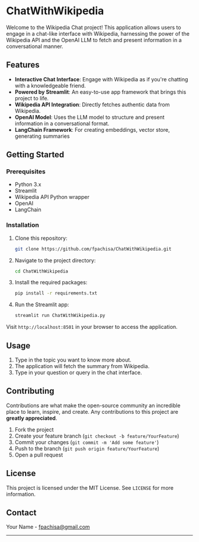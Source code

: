 # ChatWithWikipedia

Welcome to the Wikipedia Chat project! This application allows users to engage in a chat-like interface with Wikipedia, 
harnessing the power of the Wikipedia API and the OpenAI LLM to fetch and present information in a conversational manner.

## Features

- **Interactive Chat Interface**: Engage with Wikipedia as if you're chatting with a knowledgeable friend.
- **Powered by Streamlit**: An easy-to-use app framework that brings this project to life.
- **Wikipedia API Integration**: Directly fetches authentic data from Wikipedia.
- **OpenAI Model**: Uses the LLM model to structure and present information in a conversational format.
- **LangChain Framework**: For creating embeddings, vector store, generating summaries

## Getting Started

### Prerequisites

- Python 3.x
- Streamlit
- Wikipedia API Python wrapper
- OpenAI
- LangChain

### Installation

1. Clone this repository:
   ```bash
   git clone https://github.com/fpachisa/ChatWithWikipedia.git
   ```

2. Navigate to the project directory:
   ```bash
   cd ChatWithWikipedia
   ```

3. Install the required packages:
   ```bash
   pip install -r requirements.txt
   ```

4. Run the Streamlit app:
   ```bash
   streamlit run ChatWithWikipedia.py
   ```

Visit `http://localhost:8501` in your browser to access the application.

## Usage

1. Type in the topic you want to know more about.
2. The application will fetch the summary from Wikipedia.
3. Type in your question or query in the chat interface.


## Contributing

Contributions are what make the open-source community an incredible place to learn, inspire, and create. Any contributions to this project are **greatly appreciated**.

1. Fork the project
2. Create your feature branch (`git checkout -b feature/YourFeature`)
3. Commit your changes (`git commit -m 'Add some feature'`)
4. Push to the branch (`git push origin feature/YourFeature`)
5. Open a pull request

## License

This project is licensed under the MIT License. See `LICENSE` for more information.

## Contact

Your Name - fpachisa@gmail.com

---
